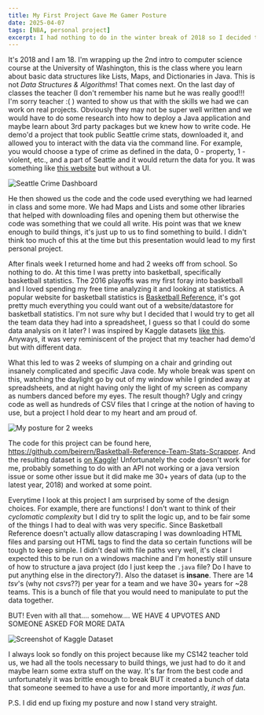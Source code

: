 ```yaml
---
title: My First Project Gave Me Gamer Posture
date: 2025-04-07
tags: [NBA, personal project]
excerpt: I had nothing to do in the winter break of 2018 so I decided to try to scrap all the team stats from [BasketBall Reference](https://www.basketball-reference.com/). Although the project doesn't work and violates the scraping policies of the website it's one of my favorite programing memories.
---
```


It's 2018 and I am 18. I'm wrapping up the 2nd intro to computer science course at the University of Washington, this is the class where you learn about basic data structures like Lists, Maps, and Dictionaries in Java. This is not *Data Structures & Algorithms*! That comes next. On the last day of classes the teacher (I don't remember his name but he was really good!!! I'm sorry teacher :( ) wanted to show us that with the skills we had we can work on real projects. Obviously they may not be super well written and we would have to do some research into how to deploy a Java application and maybe learn about 3rd party packages but we knew how to write code. He demo'd a project that took public Seattle crime stats, downloaded it, and allowed you to interact with the data via the command line. For example, you would choose a type of crime as defined in the data, 0 - property, 1 - violent, etc., and a part of Seattle and it would return the data for you. It was something like [this website](https://www.seattle.gov/police/information-and-data/data/crime-dashboard) but without a UI.

![Seattle Crime Dashboard](/images/seattle-crime.png "Seattle's crime dashboard")

He then showed us the code and the code used everything we had learned in class and some more. We had Maps and Lists and some other libraries that helped with downloading files and opening them but otherwise the code was something that we could all write. His point was that we knew enough to build things, it's just up to us to find something to build. I didn't think too much of this at the time but this presentation would lead to my first personal project.

After finals week I returned home and had 2 weeks off from school. So nothing to do. At this time I was pretty into basketball, specifically basketball statistics. The 2016 playoffs was my first foray into basketball and I loved spending my free time analyzing it and looking at statistics. A popular website for basketball statistics is [Basketball Reference](https://www.basketball-reference.com/), it's got pretty much everything you could want out of a website/datastore for basketball statistics. I'm not sure why but I decided that I would try to get all the team data they had into a spreadsheet, I guess so that I could do some data analysis on it later? I was inspired by Kaggle datasets [like this](https://www.kaggle.com/datasets/drgilermo/nba-players-stats). Anyways, it was very reminiscent of the project that my teacher had demo'd but with different data.

What this led to was 2 weeks of slumping on a chair and grinding out insanely complicated and specific Java code. My whole break was spent on this, watching the daylight go by out of my window while I grinded away at spreadsheets, and at night having only the light of my screen as company as numbers danced before my eyes. The result though? Ugly and cringy code as well as hundreds of CSV files that I cringe at the notion of having to use, but a project I hold dear to my heart and am proud of.

![My posture for 2 weeks](/images/coding-in-room.png "ChatGPT Rendition of what I looked like coding")

The code for this project can be found here, https://github.com/beirern/Basketball-Reference-Team-Stats-Scrapper. And the resulting dataset is [on Kaggle](https://www.kaggle.com/datasets/nick127/basketball-reference-team-page-stats)! Unfortunately the code doesn't work for me, probably something to do with an API not working or a java version issue or some other issue but it did make me 30+ years of data (up to the latest year, 2018) and worked at some point.

Everytime I look at this project I am surprised by some of the design choices. For example, there are functions! I don't want to think of their *cyclomatic complexity* but I did try to split the logic up, and to be fair some of the things I had to deal with was very specific. Since Basketball Reference doesn't actually allow datascraping I was downloading HTML files and parsing out HTML tags to find the data so certain functions will be tough to keep simple. I didn't deal with file paths very well, it's clear I expected this to be run on a windows machine and I'm honestly still unsure of how to structure a java project (do I just keep the `.java` file? Do I have to put anything else in the directory?). Also the dataset is **insane**. There are 14 *tsv*'s (why not *csv*s??) per year for a team and we have 30+ years for ~28 teams. This is a bunch of file that you would need to manipulate to put the data together.

BUT! Even with all that.... somehow.... WE HAVE 4 UPVOTES AND SOMEONE ASKED FOR MORE DATA

![Screenshot of Kaggle Dataset](/images/kaggle-dataset.png "Screenshot of upvotes and comment of dataset")

I always look so fondly on this project because like my CS142 teacher told us, we had all the tools necessary to build things, we just had to do it and maybe learn some extra stuff on the way. It's far from the best code and unfortunately it was brittle enough to break BUT it created a bunch of data that someone seemed to have a use for and more importantly, *it was fun*.

P.S. I did end up fixing my posture and now I stand very straight.
